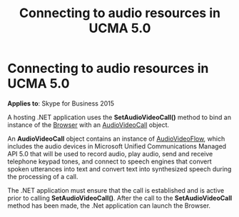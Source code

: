 ﻿---
title: Connecting to audio resources in UCMA 5.0
TOCTitle: Connecting to audio resources in UCMA 5.0
ms:assetid: 8da6dc06-69b0-4e7c-b42e-1011cad4223f
ms:mtpsurl: https://msdn.microsoft.com/library/Dn466126(v=office.16)
ms:contentKeyID: 65240067
ms.date: 07/27/2015
mtps_version: v=office.16
---

# Connecting to audio resources in UCMA 5.0

**Applies to**: Skype for Business 2015

A hosting .NET application uses the **SetAudioVideoCall()** method to bind an instance of the [Browser](/dotnet/api/microsoft.rtc.collaboration.audiovideo.voicexml.browser?view=ucma-voice) with an [AudioVideoCall](/dotnet/api/microsoft.rtc.collaboration.audiovideo.audiovideocall) object.

An **AudioVideoCall** object contains an instance of [AudioVideoFlow](/dotnet/api/microsoft.rtc.collaboration.audiovideo.audiovideoflow), which includes the audio devices in Microsoft Unified Communications Managed API 5.0 that will be used to record audio, play audio, send and receive telephone keypad tones, and connect to speech engines that convert spoken utterances into text and convert text into synthesized speech during the processing of a call. 

The .NET application must ensure that the call is established and is active prior to calling **SetAudioVideoCall()**. After the call to the **SetAudioVideoCall** method has been made, the .Net application can launch the Browser.

